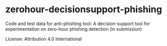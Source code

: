 # zerohour-decisionsupport-phishing
Code and test data for anti-phishing tool: A decision-support tool for experimentation on zero-hour phishing detection (in submission)

License:
Attribution 4.0 International 

